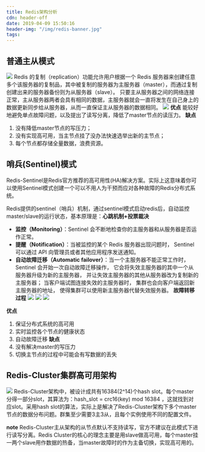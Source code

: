 ```yaml
---
title: Redis架构分析
cdn: header-off
date: 2019-04-09 15:50:16
header-img: "/img/redis-banner.jpg"
tags:
---
```


## 普通主从模式
![](./img/redis-master-slaves.png)
Redis 的复制（replication）功能允许用户根据一个 Redis 服务器来创建任意多个该服务器的复制品，其中被复制的服务器为主服务器（master），而通过复制创建出来的服务器备份则为从服务器（slave）。 只要主从服务器之间的网络连接正常，主从服务器两者会具有相同的数据，主服务器就会一直将发生在自己身上的数据更新同步给从服务器，从而一直保证主从服务器的数据相同。
![](./img/redis-master-slaves-sequence.png)
**优点**
能较好地避免单点故障问题，以及提出了读写分离，降低了master节点的读压力。
**缺点**
1. 没有降低master节点的写压力；
2. 没有实现高可用，当主节点挂了没办法快速选举出新的主节点；
3. 每个节点都存储全量数据，浪费资源。

## 哨兵(Sentinel)模式
Redis-Sentinel是Redis官方推荐的高可用性(HA)解决方案。实际上这意味着你可以使用Sentinel模式创建一个可以不用人为干预而应对各种故障的Redis分布式系统。

Redis提供的sentinel（哨兵）机制，通过sentinel模式启动redis后，自动监控master/slave的运行状态，基本原理是：__心跳机制+投票裁决__
+ **监控（Monitoring）**：Sentinel 会不断地检查你的主服务器和从服务器是否运作正常。
+ **提醒（Notification）**：当被监控的某个 Redis 服务器出现问题时， Sentinel 可以通过 API 向管理员或者其他应用程序发送通知。
+ **自动故障迁移（Automatic failover）**：当一个主服务器不能正常工作时， Sentinel 会开始一次自动故障迁移操作， 它会将失效主服务器的其中一个从服务器升级为新的主服务器， 并让失效主服务器的其他从服务器改为复制新的主服务器； 当客户端试图连接失效的主服务器时， 集群也会向客户端返回新主服务器的地址， 使得集群可以使用新主服务器代替失效服务器。
**故障转移过程**
![](./img/sentinel1.png) ![](./img/sentinel2.png)
![](./img/sentinel3.png)

**优点**
1. 保证分布式系统的高可用
2. 实时监控各个节点的健康状态
3. 自动故障迁移
**缺点**
1. 没有解决master的写压力
2. 切换主节点的过程中可能会有写数据的丢失

## Redis-Cluster集群高可用架构
![](./img/redis-cluster.jpg)
Redis-Cluster架构中，被设计成共有16384(2^14)个hash slot。每个master分得一部分slot，其算法为：hash_slot = crc16(key) mod 16384 ，这就找到对应slot。采用hash slot的算法，实际上是解决了Redis-Cluster架构下多个master节点的数据分布问题。群集至少需要3主3从，且每个实例使用不同的配置文件。

**note**
Redis-Cluster主从架构的从节点默认不支持读写，官方不建议在此模式下进行读写分离。Redis Cluster的核心的理念主要是用slave做高可用，每个master挂一两个slave用作数据的热备，当master故障时的作为主备切换，实现高可用的。


